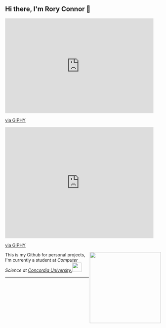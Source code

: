 ## Hi there, I'm Rory Connor 👋

<iframe src="https://giphy.com/embed/7zJgqvSbjBH2M" width="480" height="307" style="" frameBorder="0" class="giphy-embed" allowFullScreen></iframe><p><a href="https://giphy.com/stickers/ocean-waves-7zJgqvSbjBH2M">via GIPHY</a></p>

<iframe src="https://giphy.com/embed/UKm1AF0UrCkb6" width="480" height="360" style="" frameBorder="0" class="giphy-embed" allowFullScreen></iframe><p><a href="https://giphy.com/gifs/dog-cartoons-UKm1AF0UrCkb6">via GIPHY</a></p>
<img align='right' src="https://media.giphy.com/media/ieyl9zmCjO4b4t6qoY/giphy.gif" width="230">

<p>This is my Github for personal projects, I'm currently a student at <em>Computer Science at <a href="https://www.concordia.ca">Concordia University.</a><img src="https://i.giphy.com/media/v1.Y2lkPTc5MGI3NjExYjFtZGJ0MmVmYmd1ZWlyZGhwcWVhcjFrdDdjbTR0YmZpYjF4dnQwdyZlcD12MV9pbnRlcm5hbF9naWZfYnlfaWQmY3Q9cw/7zJgqvSbjBH2M/giphy.gif" width="30"></em></p>


---
